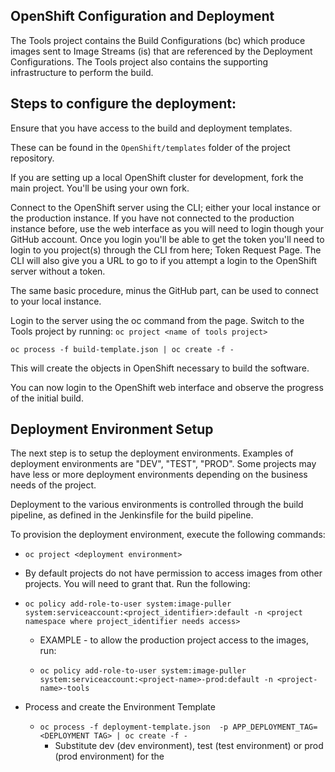 OpenShift Configuration and Deployment
----------------

The Tools project contains the Build Configurations (bc) which produce images sent to Image Streams (is) that are referenced by the Deployment Configurations.  The Tools project also contains the supporting infrastructure to perform the build.

Steps to configure the deployment:
----------------------------------

Ensure that you have access to the build and deployment templates.

These can be found in the `OpenShift/templates` folder of the project repository.

If you are setting up a local OpenShift cluster for development, fork the main project.  You'll be using your own fork.

Connect to the OpenShift server using the CLI; either your local instance or the production instance. 
If you have not connected to the production instance before, use the web interface as you will need to login though your GitHub account.  Once you login you'll be able to get the token you'll need to login to you project(s) through the CLI from here; Token Request Page.  The CLI will also give you a URL to go to if you attempt a login to the OpenShift server without a token.

The same basic procedure, minus the GitHub part, can be used to connect to your local instance.

Login to the server using the oc command from the page.
Switch to the Tools project by running:
`oc project <name of tools project>`

`oc process -f build-template.json | oc create -f -`

This will create the objects in OpenShift necessary to build the software.

You can now login to the OpenShift web interface and observe the progress of the initial build.

Deployment Environment Setup
---------------------------
The next step is to setup the deployment environments.  Examples of deployment environments are "DEV", "TEST", "PROD".  Some projects may have less or more deployment environments depending on the business needs of the project.

Deployment to the various environments is controlled through the build pipeline, as defined in the Jenkinsfile for the build pipeline.

To provision the deployment environment, execute the following commands:

- `oc project <deployment environment>`
- By default projects do not have permission to access images from other projects.  You will need to grant that.
Run the following:
- `oc policy add-role-to-user system:image-puller system:serviceaccount:<project_identifier>:default -n <project namespace where project_identifier needs access>`

  - EXAMPLE - to allow the production project access to the images, run:

  - `oc policy add-role-to-user system:image-puller system:serviceaccount:<project-name>-prod:default -n <project-name>-tools`

- Process and create the Environment Template
  - `oc process -f deployment-template.json  -p APP_DEPLOYMENT_TAG=<DEPLOYMENT TAG> | oc create -f -`
	- Substitute dev (dev environment), test (test environment) or prod (prod environment) for the <DEPLOYMENT TAG>
